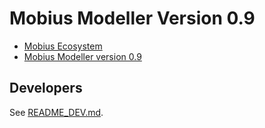 # Mobius Modeller Version 0.9

- [Mobius Ecosystem](https://mobius.design-automation.net/)
- [Mobius Modeller version 0.9](https://mobius-09.design-automation.net/)

## Developers

See [README_DEV.md](README_DEV.md).
